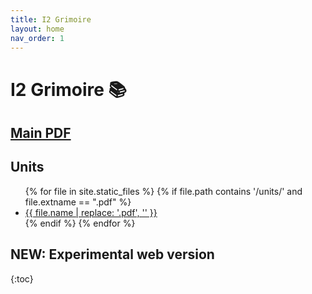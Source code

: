 ```yaml
---
title: I2 Grimoire
layout: home
nav_order: 1
---
```

# I2 Grimoire 📚

## [Main PDF](./I2%20Grimoire.pdf)

## Units

<ul>
{% for file in site.static_files %}
  {% if file.path contains '/units/' and file.extname == ".pdf" %}
    <li><a href="{{ file.path | relative_url }}">{{ file.name | replace: '.pdf', '' }}</a></li>
  {% endif %}
{% endfor %}
</ul>

## NEW: Experimental web version
{:toc}
